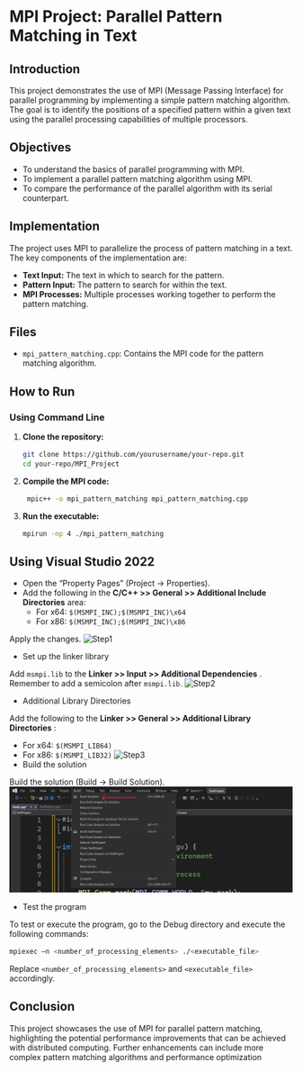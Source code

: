 
# MPI Project: Parallel Pattern Matching in Text

## Introduction
This project demonstrates the use of MPI (Message Passing Interface) for parallel programming by implementing a simple pattern matching algorithm. The goal is to identify the positions of a specified pattern within a given text using the parallel processing capabilities of multiple processors.

## Objectives
- To understand the basics of parallel programming with MPI.
- To implement a parallel pattern matching algorithm using MPI.
- To compare the performance of the parallel algorithm with its serial counterpart.

## Implementation
The project uses MPI to parallelize the process of pattern matching in a text. The key components of the implementation are:

- **Text Input:** The text in which to search for the pattern.
- **Pattern Input:** The pattern to search for within the text.
- **MPI Processes:** Multiple processes working together to perform the pattern matching.

## Files
- `mpi_pattern_matching.cpp`: Contains the MPI code for the pattern matching algorithm.

## How to Run

### Using Command Line
1. **Clone the repository:**
   ```sh
   git clone https://github.com/yourusername/your-repo.git
   cd your-repo/MPI_Project
2. **Compile the MPI code:**
   ```sh
    mpic++ -o mpi_pattern_matching mpi_pattern_matching.cpp
   ```
3. **Run the executable:**
   ```sh
   mpirun -np 4 ./mpi_pattern_matching
   ```

## Using Visual Studio 2022

- Open the “Property Pages” (Project -> Properties).
- Add the following in the **C/C++ >> General >> Additional Include Directories** area:
  - For x64: `$(MSMPI_INC);$(MSMPI_INC)\x64`
  - For x86: `$(MSMPI_INC);$(MSMPI_INC)\x86`

Apply the changes.
![Step1](https://github.com/kartabyakrishna/KartabyaKrishna/blob/main/Assets/mpi-setup/step1.gif)

- Set up the linker library

Add `msmpi.lib` to the **Linker >> Input >> Additional Dependencies** . Remember to add a semicolon after `msmpi.lib`.
![Step2](https://github.com/kartabyakrishna/KartabyaKrishna/blob/main/Assets/mpi-setup/step2.gif)

- Additional Library Directories

Add the following to the **Linker >> General >> Additional Library Directories** :
- For x64: `$(MSMPI_LIB64)`
- For x86: `$(MSMPI_LIB32)`
![Step3](https://github.com/kartabyakrishna/KartabyaKrishna/blob/main/Assets/mpi-setup/step3.gif)
- Build the solution

Build the solution (Build -> Build Solution).
![Build Solution](https://github.com/kartabyakrishna/KartabyaKrishna/blob/main/Assets/mpi-setup/build%20Soln.png)

- Test the program

To test or execute the program, go to the Debug directory and execute the following commands:

```bash
mpiexec –n <number_of_processing_elements> ./<executable_file>
```

Replace `<number_of_processing_elements>` and `<executable_file>` accordingly.

## Conclusion

This project showcases the use of MPI for parallel pattern matching, highlighting the potential performance improvements that can be achieved with distributed computing. Further enhancements can include more complex pattern matching algorithms and performance optimization
